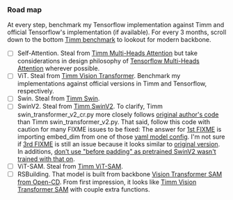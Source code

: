### Road map
At every step, benchmark my Tensorflow implementation against Timm and official Tensorflow's implementation (if available). For every 3 months, scroll down to the bottom [Timm benchmark](https://github.com/huggingface/pytorch-image-models/blob/main/results/benchmark-infer-fp32-nchw-pt221-cpu-i9_10940x-dynamo.csv) to lookout for modern backbone.
- [ ] Self-Attention. Steal from [Timm Multi-Heads Attention](https://github.com/huggingface/pytorch-image-models/blob/main/timm/models/vision_transformer.py#L58) but take considerations in design philosophy of [Tensorflow Multi-Heads Attention](https://github.com/tensorflow/models/blob/v2.18.0/official/vision/modeling/layers/nn_layers.py#L1286) wherever possible. 
- [ ] ViT. Steal from [Timm Vision Transformer](https://github.com/huggingface/pytorch-image-models/blob/main/timm/models/vision_transformer.py). Benchmark my implementations against official versions in Timm and Tensorflow, respectively.
- [ ] Swin. Steal from [Timm Swin](https://github.com/huggingface/pytorch-image-models/blob/main/timm/models/swin_transformer.py). 
- [ ] SwinV2. Steal from [Timm SwinV2](https://github.com/huggingface/pytorch-image-models/blob/main/timm/models/swin_transformer_v2_cr.py). To clarify, Timm swin_transformer_v2_cr.py more closely follows [original author's code](https://github.com/microsoft/Swin-Transformer/blob/main/models/swin_transformer_v2.py) than Timm swin_transformer_v2.py. That said, follow this code with caution for many FIXME issues to be fixed: The answer for [1st FIXME](https://github.com/huggingface/pytorch-image-models/blob/main/timm/models/swin_transformer_v2_cr.py#L114) is importing embed_dim from one of those [yaml model config](https://github.com/microsoft/Swin-Transformer/blob/main/configs/swinv2). I'm not sure if [3rd FIXME](https://github.com/huggingface/pytorch-image-models/blob/main/timm/models/swin_transformer_v2_cr.py#L371-L374) is still an issue because it looks similar to [original version](https://github.com/microsoft/Swin-Transformer/blob/main/models/swin_transformer_v2.py#L280). In additions, [don't use "before padding" as pretrained SwinV2 wasn't trained with that on](https://github.com/huggingface/pytorch-image-models/issues/2438#issuecomment-2651749230).
- [ ] ViT-SAM. Steal from [Timm ViT-SAM](https://github.com/huggingface/pytorch-image-models/blob/main/timm/models/vision_transformer_sam.py#L736).
- [ ] RSBuilding. That model is built from backbone [Vision Transformer SAM from Open-CD](https://github.com/Meize0729/RSBuilding/blob/main/opencd/models/backbones/vit_sam_normal.py). From first impression, it looks like [Timm Vision Transformer SAM](https://github.com/Meize0729/RSBuilding/blob/main/opencd/models/backbones/vit_sam_normal.py) with couple extra functions. 
